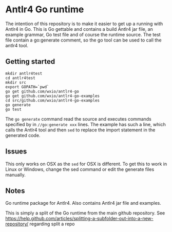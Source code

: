 # Antlr4 Go runtime

The intention of this repository is to make it easier to get up a running with Antlr4 in Go.
This is Go gettable and contains a build Antlr4 jar file, an example grammar, Go test file and of course the runtime source.
The test file contain a go:generate comment, so the go tool can be used to call the antlr4 tool.

## Getting started

```
mkdir antlr4test
cd antlr4test
mkdir src
export GOPATH=`pwd`
go get github.com/wxio/antlr4-go
go get github.com/wxio/antlr4-go-examples
cd src/github.com/wxio/antlr4-go-examples
go generate
go test
```

The `go generate` command read the source and executes commands specified by in `//go:generate xxx` lines.
The example has such a line, which calls the Antlr4 tool and then `sed` to replace the import statement in the generated code.

## Issues
This only works on OSX as the `sed` for OSX is different.
To get this to work in Linux or Windows, change the sed command or edit the generate files manually.

## Notes

Go runtime package for Antlr4. Also contains Antlr4 jar file and examples.

This is simply a split of the Go runtime from the main github repository.
See https://help.github.com/articles/splitting-a-subfolder-out-into-a-new-repository/ regarding split a repo
